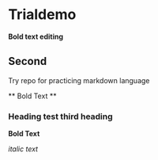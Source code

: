 # Trialdemo
**Bold text editing**
## Second
Try repo for practicing markdown language

** Bold Text **

### Heading test third heading

__Bold Text__

*italic text*


